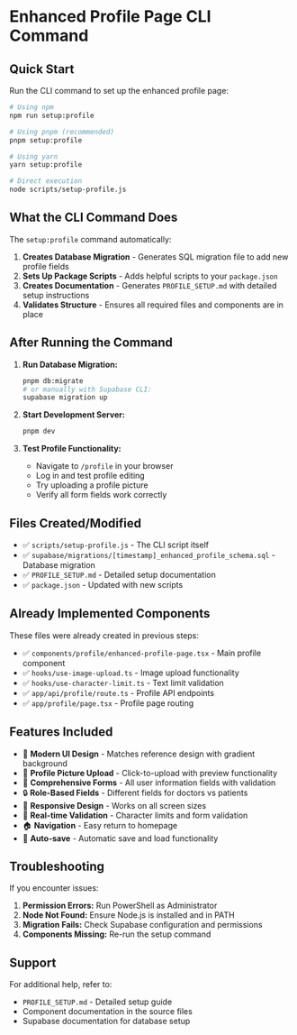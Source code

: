 # Enhanced Profile Page CLI Command

## Quick Start

Run the CLI command to set up the enhanced profile page:

```bash
# Using npm
npm run setup:profile

# Using pnpm (recommended)
pnpm setup:profile

# Using yarn
yarn setup:profile

# Direct execution
node scripts/setup-profile.js
```

## What the CLI Command Does

The `setup:profile` command automatically:

1. **Creates Database Migration** - Generates SQL migration file to add new profile fields
2. **Sets Up Package Scripts** - Adds helpful scripts to your `package.json`
3. **Creates Documentation** - Generates `PROFILE_SETUP.md` with detailed setup instructions
4. **Validates Structure** - Ensures all required files and components are in place

## After Running the Command

1. **Run Database Migration:**
   ```bash
   pnpm db:migrate
   # or manually with Supabase CLI:
   supabase migration up
   ```

2. **Start Development Server:**
   ```bash
   pnpm dev
   ```

3. **Test Profile Functionality:**
   - Navigate to `/profile` in your browser
   - Log in and test profile editing
   - Try uploading a profile picture
   - Verify all form fields work correctly

## Files Created/Modified

- ✅ `scripts/setup-profile.js` - The CLI script itself
- ✅ `supabase/migrations/[timestamp]_enhanced_profile_schema.sql` - Database migration
- ✅ `PROFILE_SETUP.md` - Detailed setup documentation
- ✅ `package.json` - Updated with new scripts

## Already Implemented Components

These files were already created in previous steps:
- ✅ `components/profile/enhanced-profile-page.tsx` - Main profile component
- ✅ `hooks/use-image-upload.ts` - Image upload functionality
- ✅ `hooks/use-character-limit.ts` - Text limit validation
- ✅ `app/api/profile/route.ts` - Profile API endpoints
- ✅ `app/profile/page.tsx` - Profile page routing

## Features Included

- 🎨 **Modern UI Design** - Matches reference design with gradient background
- 📸 **Profile Picture Upload** - Click-to-upload with preview functionality
- 📝 **Comprehensive Forms** - All user information fields with validation
- 🔒 **Role-Based Fields** - Different fields for doctors vs patients
- 📱 **Responsive Design** - Works on all screen sizes
- 🔄 **Real-time Validation** - Character limits and form validation
- 🏠 **Navigation** - Easy return to homepage
- 💾 **Auto-save** - Automatic save and load functionality

## Troubleshooting

If you encounter issues:

1. **Permission Errors:** Run PowerShell as Administrator
2. **Node Not Found:** Ensure Node.js is installed and in PATH
3. **Migration Fails:** Check Supabase configuration and permissions
4. **Components Missing:** Re-run the setup command

## Support

For additional help, refer to:
- `PROFILE_SETUP.md` - Detailed setup guide
- Component documentation in the source files
- Supabase documentation for database setup